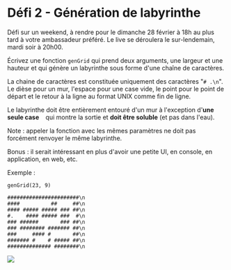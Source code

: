 # Défi 2 - Génération de labyrinthe

Défi sur un weekend, à rendre pour le dimanche 28 février à 18h au plus tard à votre ambassadeur préféré. Le live se déroulera le sur-lendemain, mardi soir à 20h00.

Écrivez une fonction `genGrid` qui prend deux arguments, une largeur et une hauteur et qui génère un labyrinthe sous forme d'une chaîne de caractères.

La chaine de caractères est constituée uniquement des caractères "`# .\n`". Le dièse pour un mur, l'espace pour une case vide, le point pour le point de départ et le retour à la ligne au format UNIX comme fin de ligne.

Le labyrinthe doit être entièrement entouré d'un mur à l'exception d'**une seule case** ` ` qui montre la sortie et **doit être soluble** (et pas dans l'eau).

Note : appeler la fonction avec les mêmes paramètres ne doit pas forcément renvoyer le même labyrinthe.

Bonus : il serait intéressant en plus d'avoir une petite UI, en console, en application, en web, etc.

Exemple :
```
genGrid(23, 9)
```

```
#######################\n
####          ##     ##\n
#### ##### ##### ### ##\n
#.    #### ##### ###  #\n
### ######       ### ##\n
### ######## ####### ##\n
###     #### #       ##\n
####### #    # ##### ##\n
############## ########\n
```
![](https://media.discordapp.net/attachments/718186915165110302/814183269363875890/unknown.png)